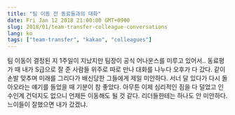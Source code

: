```yaml
---
title: "팀 이동 전 동료들과의 대화"
date: Fri Jan 12 2018 21:00:00 GMT+0900
slug: 2018/01/team-transfer-colleague-conversations
lang: ko
tags: ["team-transfer", "kakao", "colleagues"]
---
```


팀 이동이 결정된 지 1주일이 지났지만 팀장이 공식 어나운스를 미루고 있어서.. 동료평가 때 내가 S급으로 잘 준 사람들 위주로 따로 만나 대화를 나누다 오후가 다 갔다. 같이 손발 맞추며 미래를 그리다가 배신당한 그들에게 제일 미안하다. 서너 달 있다가 다시 돌아오라는 얘기를 들었을 때 기분이 참 좋았다. 아무튼 이제 심리적인 짐을 다 덜었고 인수인계 건덕지도 없으니 언제든 이동해도 될 것 같다. 리더들한테는 하나도 안 미안하다. 느이들이 잘했으면 내가 갔겠냐.

